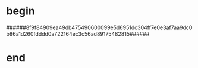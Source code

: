 # begin
######8f9f84909ea49db475490600099e5d6951dc304ff7e0e3af7aa9dc0b86a1d260fdddd0a722164ec3c56ad89175482815######
# end
